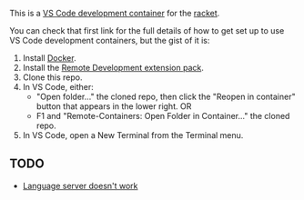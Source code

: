 This is a [VS Code development container](https://github.com/microsoft/vscode-dev-containers) for the [racket](https://www.racket-lang.org/).

You can check that first link for the full details of how to get set up to use VS Code development containers, but the gist of it is:

1. Install [Docker](https://docs.docker.com/get-docker/).
2. Install the [Remote Development extension pack](https://marketplace.visualstudio.com/items?itemName=ms-vscode-remote.vscode-remote-extensionpack).
3. Clone this repo.
4. In VS Code, either:
    - "Open folder..." the cloned repo, then click the "Reopen in container" button that appears in the lower right.
    OR
    - F1 and "Remote-Containers: Open Folder in Container..." the cloned repo.
5. In VS Code, open a New Terminal from the Terminal menu.

## TODO

- [Language server doesn't work](https://github.com/Eugleo/magic-racket/issues/51)

